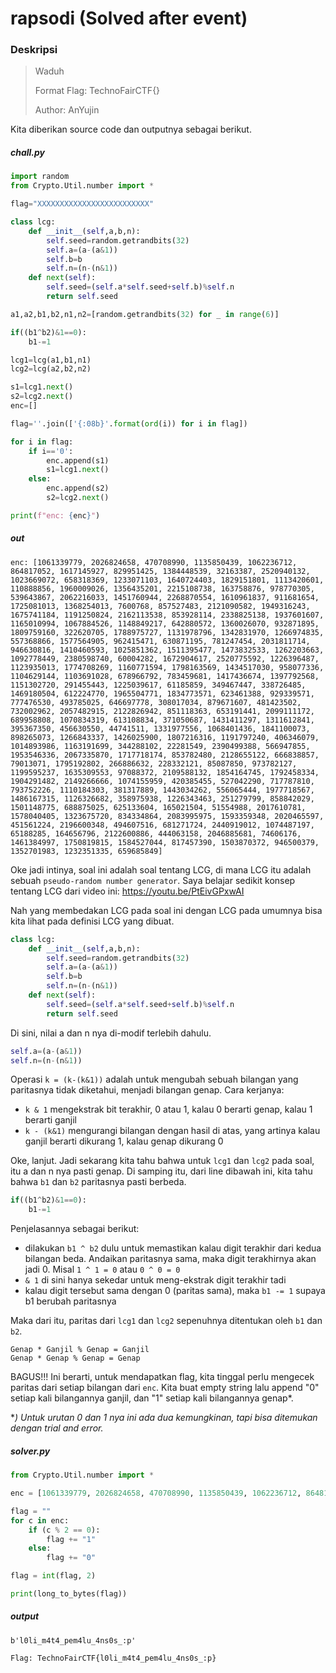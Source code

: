 # rapsodi (Solved after event)

### Deskripsi
> Waduh
>
> Format Flag: TechnoFairCTF{}
>
> Author: AnYujin

Kita diberikan source code dan outputnya sebagai berikut.

##### chall.py
```py
import random
from Crypto.Util.number import *

flag="XXXXXXXXXXXXXXXXXXXXXXXXX"

class lcg:
	def __init__(self,a,b,n):
		self.seed=random.getrandbits(32)
		self.a=(a-(a&1))
		self.b=b
		self.n=(n-(n&1))
	def next(self):
		self.seed=(self.a*self.seed+self.b)%self.n
		return self.seed

a1,a2,b1,b2,n1,n2=[random.getrandbits(32) for _ in range(6)]

if((b1^b2)&1==0):
	b1-=1

lcg1=lcg(a1,b1,n1)
lcg2=lcg(a2,b2,n2)

s1=lcg1.next()
s2=lcg2.next()
enc=[]

flag=''.join(['{:08b}'.format(ord(i)) for i in flag])

for i in flag:
	if i=='0':
		enc.append(s1)	
		s1=lcg1.next()
	else:
		enc.append(s2)
		s2=lcg2.next()

print(f"enc: {enc}")
```

##### out
```
enc: [1061339779, 2026824658, 470708990, 1135850439, 1062236712, 864817052, 1617145927, 829951425, 1384448539, 32163387, 2520940132, 1023669072, 658318369, 1233071103, 1640724403, 1829151801, 1113420601, 110888856, 1960009026, 1356435201, 2215108738, 163758876, 978770305, 539643867, 2062216033, 1451760944, 2268870554, 1610961837, 911681654, 1725081013, 1368254013, 7600768, 857527483, 2121090582, 1949316243, 1675741184, 1191250824, 2162113538, 853928114, 2338825138, 1937601607, 1165010994, 1067884526, 1148849217, 642880572, 1360026070, 932871895, 1809759160, 322620705, 1788975727, 1131978796, 1342831970, 1266974835, 557368866, 1577564905, 962415471, 630871195, 781247454, 2031811714, 946630816, 1410460593, 1025851362, 1511395477, 1473832533, 1262203663, 1092778449, 2380598740, 60004282, 1672904617, 2520775592, 1226396487, 1123935013, 1774708269, 1160771594, 1798163569, 1434517030, 958077336, 1104629144, 1103691028, 678966792, 783459681, 1417436674, 1397792568, 1151302720, 291455443, 1225039617, 61185859, 349467447, 338726485, 1469180504, 612224770, 1965504771, 1834773571, 623461388, 929339571, 777476530, 493785025, 646697778, 308017034, 879671607, 481423502, 732002962, 2057482915, 2122826942, 851118363, 653191441, 2099111172, 689958808, 1070834319, 613108834, 371050687, 1431411297, 1311612841, 395367350, 456630550, 44741511, 1331977556, 1068401436, 1841100073, 898265073, 1266843337, 1426025900, 1807216316, 1191797240, 406346079, 1014893986, 1163191699, 344288102, 22281549, 2390499388, 566947855, 1953546336, 2067335870, 1717718174, 853782480, 2128655122, 666838857, 79013071, 1795192802, 266886632, 228332121, 85087850, 973782127, 1199595237, 1635309553, 97088372, 2109588132, 1854164745, 1792458334, 1904291482, 2149266666, 1074155959, 420385455, 527042290, 717787810, 793752226, 1110184303, 381317889, 1443034262, 556065444, 1977718567, 1486167315, 1126326682, 358975938, 1226343463, 251279799, 858842029, 1501148775, 688875025, 625133604, 165021504, 51554988, 2017610781, 1578040405, 1323675720, 834334864, 2083995975, 1593359348, 2020465597, 451561224, 2196600348, 494607516, 681271724, 2440919012, 1074487197, 65188285, 164656796, 2122600886, 444063158, 2046885681, 74606176, 1461384997, 1750819815, 1584527044, 817457390, 1503870372, 946500379, 1352701983, 1232351335, 659685849]
```

Oke jadi intinya, soal ini adalah soal tentang LCG, di mana LCG itu adalah sebuah `pseudo-random number generator`. Saya belajar sedikit konsep tentang LCG dari video ini: https://youtu.be/PtEivGPxwAI 

Nah yang membedakan LCG pada soal ini dengan LCG pada umumnya bisa kita lihat pada definisi LCG yang dibuat.

```py
class lcg:
	def __init__(self,a,b,n):
		self.seed=random.getrandbits(32)
		self.a=(a-(a&1))
		self.b=b
		self.n=(n-(n&1))
	def next(self):
		self.seed=(self.a*self.seed+self.b)%self.n
		return self.seed
```

Di sini, nilai a dan n nya di-modif terlebih dahulu.

```py
self.a=(a-(a&1))
self.n=(n-(n&1))
```

Operasi `k = (k-(k&1))` adalah untuk mengubah sebuah bilangan yang paritasnya tidak diketahui, menjadi bilangan genap. Cara kerjanya:

- `k & 1` mengekstrak bit terakhir, 0 atau 1, kalau 0 berarti genap, kalau 1 berarti ganjil
- `k - (k&1)` mengurangi bilangan dengan hasil di atas, yang artinya kalau ganjil berarti dikurang 1, kalau genap dikurang 0

Oke, lanjut. Jadi sekarang kita tahu bahwa untuk `lcg1` dan `lcg2` pada soal, itu a dan n nya pasti genap. Di samping itu, dari line dibawah ini, kita tahu bahwa `b1` dan `b2` paritasnya pasti berbeda.

```py
if((b1^b2)&1==0):
	b1-=1
```

Penjelasannya sebagai berikut:

- dilakukan `b1 ^ b2` dulu untuk memastikan kalau digit terakhir dari kedua bilangan beda. Andaikan paritasnya sama, maka digit terakhirnya akan jadi 0. Misal `1 ^ 1 = 0` atau `0 ^ 0 = 0`
- `& 1` di sini hanya sekedar untuk meng-ekstrak digit terakhir tadi
- kalau digit tersebut sama dengan 0 (paritas sama), maka `b1 -= 1` supaya b1 berubah paritasnya

Maka dari itu, paritas dari `lcg1` dan `lcg2` sepenuhnya ditentukan oleh `b1` dan `b2`. 

```
Genap * Ganjil % Genap = Ganjil
Genap * Genap % Genap = Genap
```

BAGUS!!! Ini berarti, untuk mendapatkan flag, kita tinggal perlu mengecek paritas dari setiap bilangan dari `enc`. Kita buat empty string lalu append "0" setiap kali bilangannya ganjil, dan "1" setiap kali bilangannya genap\*.

\**) Untuk urutan 0 dan 1 nya ini ada dua kemungkinan, tapi bisa ditemukan dengan trial and error.*

##### solver.py
```py
from Crypto.Util.number import *

enc = [1061339779, 2026824658, 470708990, 1135850439, 1062236712, 864817052, 1617145927, 829951425, 1384448539, 32163387, 2520940132, 1023669072, 658318369, 1233071103, 1640724403, 1829151801, 1113420601, 110888856, 1960009026, 1356435201, 2215108738, 163758876, 978770305, 539643867, 2062216033, 1451760944, 2268870554, 1610961837, 911681654, 1725081013, 1368254013, 7600768, 857527483, 2121090582, 1949316243, 1675741184, 1191250824, 2162113538, 853928114, 2338825138, 1937601607, 1165010994, 1067884526, 1148849217, 642880572, 1360026070, 932871895, 1809759160, 322620705, 1788975727, 1131978796, 1342831970, 1266974835, 557368866, 1577564905, 962415471, 630871195, 781247454, 2031811714, 946630816, 1410460593, 1025851362, 1511395477, 1473832533, 1262203663, 1092778449, 2380598740, 60004282, 1672904617, 2520775592, 1226396487, 1123935013, 1774708269, 1160771594, 1798163569, 1434517030, 958077336, 1104629144, 1103691028, 678966792, 783459681, 1417436674, 1397792568, 1151302720, 291455443, 1225039617, 61185859, 349467447, 338726485, 1469180504, 612224770, 1965504771, 1834773571, 623461388, 929339571, 777476530, 493785025, 646697778, 308017034, 879671607, 481423502, 732002962, 2057482915, 2122826942, 851118363, 653191441, 2099111172, 689958808, 1070834319, 613108834, 371050687, 1431411297, 1311612841, 395367350, 456630550, 44741511, 1331977556, 1068401436, 1841100073, 898265073, 1266843337, 1426025900, 1807216316, 1191797240, 406346079, 1014893986, 1163191699, 344288102, 22281549, 2390499388, 566947855, 1953546336, 2067335870, 1717718174, 853782480, 2128655122, 666838857, 79013071, 1795192802, 266886632, 228332121, 85087850, 973782127, 1199595237, 1635309553, 97088372, 2109588132, 1854164745, 1792458334, 1904291482, 2149266666, 1074155959, 420385455, 527042290, 717787810, 793752226, 1110184303, 381317889, 1443034262, 556065444, 1977718567, 1486167315, 1126326682, 358975938, 1226343463, 251279799, 858842029, 1501148775, 688875025, 625133604, 165021504, 51554988, 2017610781, 1578040405, 1323675720, 834334864, 2083995975, 1593359348, 2020465597, 451561224, 2196600348, 494607516, 681271724, 2440919012, 1074487197, 65188285, 164656796, 2122600886, 444063158, 2046885681, 74606176, 1461384997, 1750819815, 1584527044, 817457390, 1503870372, 946500379, 1352701983, 1232351335, 659685849]

flag = ""
for c in enc:
	if (c % 2 == 0):
		flag += "1"
	else:
		flag += "0"

flag = int(flag, 2)

print(long_to_bytes(flag))
```

##### output
```
b'l0li_m4t4_pem4lu_4ns0s_:p'
```

`Flag: TechnoFairCTF{l0li_m4t4_pem4lu_4ns0s_:p}`